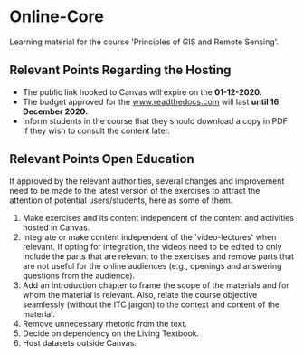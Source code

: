 # Online-Core

Learning material for the course 'Principles of GIS and Remote Sensing'.

## Relevant Points Regarding the Hosting

* The public link hooked to Canvas will expire on the **01-12-2020.**
* The budget approved for the www.readthedocs.com will last **until 16 December 2020.**
* Inform students in the course that they should download a copy in PDF if they wish to consult the content later.

## Relevant Points Open Education

If approved by the relevant authorities, several changes and improvement need to be made to the latest version of the exercises to attract the attention of potential users/students, here as some of them.

1. Make exercises and its content independent of the content and activities hosted in Canvas.
2. Integrate or make content independent of the 'video-lectures' when relevant. If opting for integration, the videos need to be edited to only include the parts that are relevant to the exercises and remove parts that are not useful for the online audiences (e.g., openings and answering questions from the audience).
3. Add an introduction chapter to frame the scope of the materials and for whom the material is relevant. Also, relate the course objective seamlessly (without the ITC jargon) to the context and content of the material.
4. Remove unnecessary rhetoric from the text.
5. Decide on dependency on the Living Textbook.
6. Host datasets outside Canvas.



